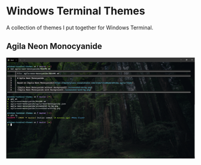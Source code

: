 # Windows Terminal Themes

A collection of themes I put together for Windows Terminal.

## Agila Neon Monocyanide

![Agila Neon Monocyanide](./agila-neon-monocyanide/screenshot-with-bg.png)